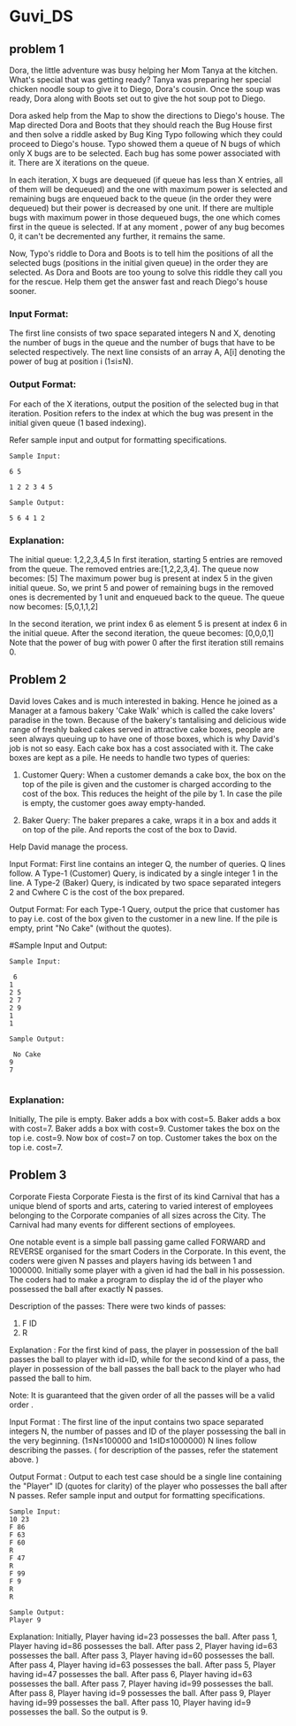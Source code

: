 # Guvi_DS

## problem 1
Dora, the little adventure was busy helping her Mom Tanya at the kitchen. What's special that was getting ready? Tanya was preparing her special chicken noodle soup to give it to Diego, Dora's cousin. Once the soup was ready, Dora along with Boots set out to give the hot soup pot to Diego.

 
Dora asked help from the Map to show the directions to Diego's house. The Map directed Dora and Boots that they should reach the Bug House first and then solve a riddle asked by Bug King Typo following which they could proceed to Diego's house. Typo showed them a queue of N bugs of which only X bugs are to be selected. Each bug has some power associated with it. There are X iterations on the queue.
 

In each iteration, X bugs are dequeued (if queue has less than X entries, all of them will be dequeued) and the one with maximum power is selected and remaining bugs are enqueued back to the queue (in the order they were dequeued) but their power is decreased by one unit. If there are multiple bugs with maximum power in those dequeued bugs, the one which comes first in the queue is selected. If at any moment , power of any bug becomes 0, it can't be decremented any further, it remains the same.

 
Now, Typo's riddle to Dora and Boots is to tell him the positions of all the selected bugs (positions in the initial given queue) in the order they are selected. As Dora and Boots are too young to solve this riddle they call you for the rescue. Help them get the answer fast and reach Diego's house sooner.

 
### Input Format:
The first line consists of two space separated integers N and X, denoting the number of bugs in the queue and the number of bugs that have to be selected respectively.
The next line consists of an array A, A[i] denoting the power of bug at position i (1≤i≤N).

 
### Output Format:
For each of the X iterations, output the position of the selected bug in that iteration. Position refers to the index at which the bug was present in the initial given queue (1 based indexing).

Refer sample input and output for formatting specifications.

```
Sample Input:

6 5

1 2 2 3 4 5

```
```
Sample Output:

5 6 4 1 2
```
 
### Explanation:

The initial queue: 1,2,2,3,4,5
In first iteration, starting 5 entries are removed from the queue.
The removed entries are:[1,2,2,3,4].
The queue now becomes: [5] The maximum power bug is present at index 5 in the given initial queue. So, we print 5 and power of remaining bugs in the removed ones is decremented by 1 unit and enqueued back to the queue.
The queue now becomes: [5,0,1,1,2]

In the second iteration, we print index 6 as element 5 is present at index 6 in the initial queue.
After the second iteration, the queue becomes: [0,0,0,1]
Note that the power of bug with power 0 after the first iteration still remains 0.

## Problem 2

David loves Cakes and is much interested in baking. Hence he joined as a Manager at a famous bakery 'Cake Walk' which is called the cake lovers' paradise in the town. Because of the bakery's tantalising and delicious wide range of freshly baked cakes served in attractive cake boxes, people are seen always queuing up to have one of those boxes, which is why David's job is not so easy. Each cake box has a cost associated with it. The cake boxes are kept as a pile. He needs to handle two types of queries:

 

1) Customer Query:
When a customer demands a cake box, the box on the top of the pile is given and the customer is charged according to the cost of the box. This reduces the height of the pile by 1.
In case the pile is empty, the customer goes away empty-handed.

 

2) Baker Query:
The baker prepares a cake, wraps it in a box and adds it on top of the pile. And reports the cost of the box to David.
 

Help David manage the process.

 

Input Format:
First line contains an integer Q, the number of queries. Q lines follow.
A Type-1 (Customer) Query, is indicated by a single integer 1 in the line.
A Type-2 (Baker) Query, is indicated by two space separated integers 2 and Cwhere C is the cost of the box prepared.

 

Output Format:
For each Type-1 Query, output the price that customer has to pay i.e. cost of the box given to the customer in a new line. If the pile is empty, print "No Cake" (without the quotes).

 

#Sample Input and Output:
```
Sample Input:

 6
1
2 5
2 7
2 9
1
1
``` 
```
Sample Output:

 No Cake
9
7
 
```
### Explanation:

Initially, The pile is empty.
Baker adds a box with cost=5.
Baker adds a box with cost=7.
Baker adds a box with cost=9.
Customer takes the box on the top i.e. cost=9. Now box of cost=7 on top. Customer takes the box on the top i.e. cost=7.

## Problem 3

Corporate Fiesta
Corporate Fiesta is the first of its kind Carnival that has a unique blend of sports and arts, catering to varied interest of employees belonging to the Corporate companies of all sizes across the City. The Carnival had many events for different sections of employees.

One notable event is a simple ball passing game called FORWARD and REVERSE organised for the smart Coders in the Corporate. In this event, the coders were given N passes and players having ids between 1 and 1000000. Initially some player with a given id had the ball in his possession. The coders had to make a program to display the id of the player who possessed the ball after exactly N passes.

Description of the passes:
There were two kinds of passes:
1. F ID
2. R

Explanation :
For the first kind of pass, the player in possession of the ball passes the ball to player with id=ID, while for the second kind of a pass, the player in possession of the ball passes the ball back to the player who had passed the ball to him.

Note:
It is guaranteed that the given order of all the passes will be a valid order .

Input Format :
The first line of the input contains two space separated integers N, the number of passes and ID of the player possessing the ball in the very beginning. (1≤N≤100000 and 1≤ID≤1000000)
N lines follow describing the passes. ( for description of the passes, refer the statement above. )

Output Format :
Output to each test case should be a single line containing the "Player" ID (quotes for clarity) of the player who possesses the ball after N passes.
Refer sample input and output for formatting specifications.
```
Sample Input:
10 23
F 86
F 63
F 60
R
F 47
R
F 99
F 9
R
R
```
```
Sample Output:
Player 9
```
Explanation:
Initially, Player having id=23 possesses the ball. After pass 1, Player having id=86 possesses the ball. After pass 2, Player having id=63 possesses the ball. After pass 3, Player having id=60 possesses the ball. After pass 4, Player having id=63 possesses the ball. After pass 5, Player having id=47 possesses the ball. After pass 6, Player having id=63 possesses the ball. After pass 7, Player having id=99 possesses the ball. After pass 8, Player having id=9 possesses the ball. After pass 9, Player having id=99 possesses the ball. After pass 10, Player having id=9 possesses the ball. So the output is 9.
